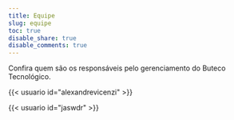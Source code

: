```yaml
---
title: Equipe
slug: equipe
toc: true
disable_share: true
disable_comments: true
---
```


Confira quem são os responsáveis pelo gerenciamento do Buteco Tecnológico.

{{< usuario id="alexandrevicenzi" >}}

{{< usuario id="jaswdr" >}}
